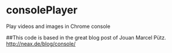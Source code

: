 # consolePlayer
Play videos and images in Chrome console

##This code is based in the great blog post of Jouan Marcel Pütz. 
http://neax.de/blog/console/
